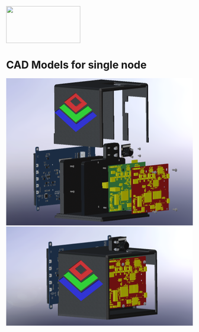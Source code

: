 <img src="https://github.com/Real-Time-MIMO/JetsonHardwareSetup/blob/Test_Setup/imgs/Logo_border_name_cropped.png" width="200" height="100">

# CAD Models for single node
<img src="imgs/FusionSense_Rev4_exploded.PNG"> 
<img src="imgs/FusionSense_Rev4_collapsed.PNG">
